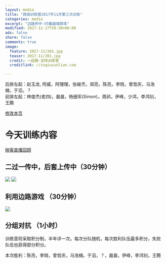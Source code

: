 ```yaml
---
layout: media
title: "西丽训练营2017年11月第三次训练"
categories: media
excerpt: "边路传中-V5集越城首练"
modified: 2017-11-17T20:30+08:00
ads: false
share: false
comments: true
image:
  feature: 2017-11/201.jpg
  teaser: 2017-11/201.jpg
  credit: 一起踢·足球训练营
  creditlink: //zuqiuxunlian.com

---
```

后排左起：赵玉龙, 阿威，阿理理，张峻杰，郑亮，陈亮，李晓，曾哲庆，马浩楠，于滔，？      
前排左起：林俊杰(老四)，晨晨，杨细军(Simon)，周祁，伊峰，少鸿，李鸿钊，王腾


<a href="https://github.com/zuqiuxunlian/zuqiuxunlian/edit/gh-pages/_posts/media/2017-11-17-training-20171117.md" class="btn-info">修改本页</a>

# 今天训练内容
<a href="https://mlive3.inke.cn/share/live.html?uid=56096085&liveid=1510922572050863&ctime=1510922572&share_uid=56096085&share_time=1511512993&share_from=" class="btn-success">映客直播回顾</a>

## 二过一传中，后套上传中（30分钟）

![]({{site.url}}/images/2017-11/202.jpg)
![]({{site.url}}/images/2017-11/203.jpg)


## 利用边路游戏 （30分钟）

![]({{site.url}}/images/2017-11/204.jpg)


## 分组对抗 （1小时）
训练营将采取积分制，半年评一次。每次分队随机，每次胜利队伍最多积分，失败队伍也获得部分积分。

本次胜利：陈亮，李晓，曾哲庆，马浩楠，于滔，？，晨晨，伊峰，李鸿钊，王腾
